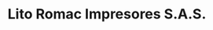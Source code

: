 ---
title: "Lito Romac Impresores S.A.S."
url: /bogota-d-c/lito-romac-impresores-s-a-s/
shop: Basteln
---